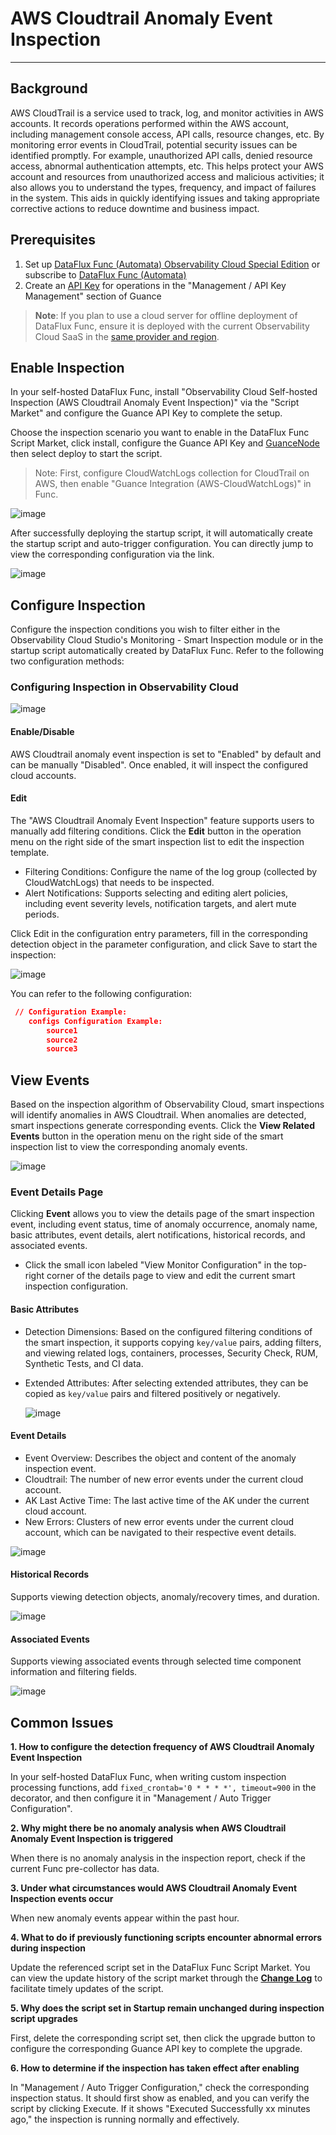 # AWS Cloudtrail Anomaly Event Inspection

---

## Background

AWS CloudTrail is a service used to track, log, and monitor activities in AWS accounts. It records operations performed within the AWS account, including management console access, API calls, resource changes, etc. By monitoring error events in CloudTrail, potential security issues can be identified promptly. For example, unauthorized API calls, denied resource access, abnormal authentication attempts, etc. This helps protect your AWS account and resources from unauthorized access and malicious activities; it also allows you to understand the types, frequency, and impact of failures in the system. This aids in quickly identifying issues and taking appropriate corrective actions to reduce downtime and business impact.

## Prerequisites

1. Set up [DataFlux Func (Automata) Observability Cloud Special Edition](https://func.guance.com/#/) or subscribe to [DataFlux Func (Automata)](../../dataflux-func/index.md)
2. Create an [API Key](../../management/api-key/open-api.md) for operations in the "Management / API Key Management" section of Guance

> **Note**: If you plan to use a cloud server for offline deployment of DataFlux Func, ensure it is deployed with the current Observability Cloud SaaS in the [same provider and region](../../../getting-started/necessary-for-beginners/select-site/).

## Enable Inspection

In your self-hosted DataFlux Func, install "Observability Cloud Self-hosted Inspection (AWS Cloudtrail Anomaly Event Inspection)" via the "Script Market" and configure the Guance API Key to complete the setup.

Choose the inspection scenario you want to enable in the DataFlux Func Script Market, click install, configure the Guance API Key and [GuanceNode](https://func.guance.com/doc/script-market-guance-monitor-connect-to-other-guance-node/) then select deploy to start the script.

> Note: First, configure CloudWatchLogs collection for CloudTrail on AWS, then enable "Guance Integration (AWS-CloudWatchLogs)" in Func.
>

![image](../img/create_checker.png)

After successfully deploying the startup script, it will automatically create the startup script and auto-trigger configuration. You can directly jump to view the corresponding configuration via the link.

![image](../img/success_checker.png)

## Configure Inspection

Configure the inspection conditions you wish to filter either in the Observability Cloud Studio's Monitoring - Smart Inspection module or in the startup script automatically created by DataFlux Func. Refer to the following two configuration methods:

### Configuring Inspection in Observability Cloud

  ![image](../img/aws_ak_errorlog02.png)

#### Enable/Disable

AWS Cloudtrail anomaly event inspection is set to "Enabled" by default and can be manually "Disabled". Once enabled, it will inspect the configured cloud accounts.

#### Edit

The "AWS Cloudtrail Anomaly Event Inspection" feature supports users to manually add filtering conditions. Click the **Edit** button in the operation menu on the right side of the smart inspection list to edit the inspection template.

* Filtering Conditions: Configure the name of the log group (collected by CloudWatchLogs) that needs to be inspected.
* Alert Notifications: Supports selecting and editing alert policies, including event severity levels, notification targets, and alert mute periods.

Click Edit in the configuration entry parameters, fill in the corresponding detection object in the parameter configuration, and click Save to start the inspection:

  ![image](/Users/pacher/Downloads/aws_ak_errorlog03.png)

You can refer to the following configuration:

  ```json
   // Configuration Example:
      configs Configuration Example:
          source1
          source2
          source3
  ```

## View Events

Based on the inspection algorithm of Observability Cloud, smart inspections will identify anomalies in AWS Cloudtrail. When anomalies are detected, smart inspections generate corresponding events. Click the **View Related Events** button in the operation menu on the right side of the smart inspection list to view the corresponding anomaly events.

![image](../img/aws_ak_errorlog04.png)

### Event Details Page

Clicking **Event** allows you to view the details page of the smart inspection event, including event status, time of anomaly occurrence, anomaly name, basic attributes, event details, alert notifications, historical records, and associated events.

* Click the small icon labeled "View Monitor Configuration" in the top-right corner of the details page to view and edit the current smart inspection configuration.

#### Basic Attributes

* Detection Dimensions: Based on the configured filtering conditions of the smart inspection, it supports copying `key/value` pairs, adding filters, and viewing related logs, containers, processes, Security Check, RUM, Synthetic Tests, and CI data.
* Extended Attributes: After selecting extended attributes, they can be copied as `key/value` pairs and filtered positively or negatively.

  ![image](../img/aws_ak_errorlog05.png)

#### Event Details

* Event Overview: Describes the object and content of the anomaly inspection event.
* Cloudtrail: The number of new error events under the current cloud account.
* AK Last Active Time: The last active time of the AK under the current cloud account.
* New Errors: Clusters of new error events under the current cloud account, which can be navigated to their respective event details.

![image](../img/aws_ak_errorlog06.png)

#### Historical Records

Supports viewing detection objects, anomaly/recovery times, and duration.

 ![image](../img/aws_ak_errorlog07.png)

#### Associated Events

Supports viewing associated events through selected time component information and filtering fields.

  ![image](../img/aws_ak_errorlog08.png)

## Common Issues

**1. How to configure the detection frequency of AWS Cloudtrail Anomaly Event Inspection**

In your self-hosted DataFlux Func, when writing custom inspection processing functions, add `fixed_crontab='0 * * * *', timeout=900` in the decorator, and then configure it in "Management / Auto Trigger Configuration".

**2. Why might there be no anomaly analysis when AWS Cloudtrail Anomaly Event Inspection is triggered**

When there is no anomaly analysis in the inspection report, check if the current Func pre-collector has data.

**3. Under what circumstances would AWS Cloudtrail Anomaly Event Inspection events occur**

When new anomaly events appear within the past hour.

**4. What to do if previously functioning scripts encounter abnormal errors during inspection**

Update the referenced script set in the DataFlux Func Script Market. You can view the update history of the script market through the [**Change Log**](https://func.guance.com/doc/script-market-guance-changelog/) to facilitate timely updates of the script.

**5. Why does the script set in Startup remain unchanged during inspection script upgrades**

First, delete the corresponding script set, then click the upgrade button to configure the corresponding Guance API key to complete the upgrade.

**6. How to determine if the inspection has taken effect after enabling**

In "Management / Auto Trigger Configuration," check the corresponding inspection status. It should first show as enabled, and you can verify the script by clicking Execute. If it shows "Executed Successfully xx minutes ago," the inspection is running normally and effectively.